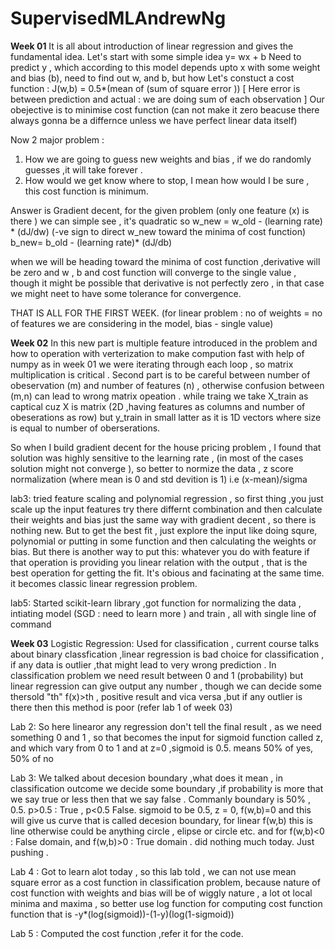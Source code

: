 # SupervisedMLAndrewNg
**Week 01** 
It is all about introduction of linear regression and gives the fundamental idea. Let's start with some simple idea
y= wx + b
Need to predict y , which according to this model depends upto x with some weight and bias (b), need to find out w, and b, but how 
Let's constuct a cost function :
J(w,b) = 0.5*(mean of (sum of square error )) [ Here error is between prediction and actual : we are doing sum of each observation ]
Our obejective is to minimise cost function (can not make it zero beacuse there always gonna be a differnce unless we have perfect linear data itself)

Now 2 major problem :
1. How we are going to guess new weights and bias , if we do randomly guesses ,it will take forever .
2. How would we get know where to stop, I mean how would I be sure , this cost function is minimum.

Answer is Gradient decent, for the given problem (only one feature (x) is there ) we can simple see , it's quadratic so 
w_new = w_old - (learning rate) * (dJ/dw) (-ve sign to direct w_new toward the minima of cost function)
b_new= b_old - (learning rate)* (dJ/db) 

when we will be heading toward the minima of cost function ,derivative will be zero and w , b and cost function will converge to the single value , though it might be possible that derivative is not perfectly zero , in that case we might neet to have some tolerance for convergence.

THAT IS ALL FOR THE FIRST WEEK. (for linear problem : no of weights = no of features we are considering in the model, bias - single value)

**Week 02**
In this new part is multiple feature introduced in the problem and how to operation with verterization to make compution fast with help of numpy as in week 01 we were iterating through each loop , so matrix multiplication is critical .
Second part is to be careful between number of obeservation (m) and number of features (n) , otherwise confusion between (m,n) can lead to wrong matrix opeation .
while traing we take X_train as captical cuz X is matrix (2D ,having features as columns and number of obeserations as row) but y_train in small latter as it is 1D vectors where size is equal to number of oberserations.

So when I build gradient decent for the house pricing problem , I found that solution was highly sensitive to the learning rate , (in most of the cases solution might not converge ), so better to normize the data  , z score normalization (where mean is 0 and std devition is  1) i.e (x-mean)/sigma

lab3: tried feature scaling and polynomial regression , so first thing ,you just scale up the input features try there differnt combination and then calculate their weights and bias just the same way with gradient decent , so there is nothing new. 
But to get the best fit , just explore the input like doing squre, polynomial or putting in some function and then calculating the weights or bias.
But there is another way to put this:
whatever you do with feature if that operation is providing you linear relation with the output , that is the best operation for getting the fit. It's obious and facinating at the same time. it becomes classic linear regression problem.

lab5: Started scikit-learn library ,got function for normalizing the data , intiating model (SGD : need to learn more ) and train , all with single line of command

**Week 03**
Logistic Regression:
Used for classification , current course talks about binary classfication ,linear regression is bad choice for classification , if any data is outlier ,that might lead to very wrong prediction . In classification problem we need result between 0 and 1 (probability) but linear regression can give output any number , though we can decide some thersold "th" f(x)>th , positive result and vica versa ,but if any outlier is there then this method is poor (refer lab 1 of week 03)

Lab 2: So here linearor any  regression don't tell the final result , as we need something 0 and 1 , so that becomes the input for sigmoid function called z, and which vary from 0 to 1 and at z=0 ,sigmoid is 0.5. means 50% of yes, 50% of no

Lab 3: We talked about decesion boundary ,what does it mean , in classification outcome we decide some boundary ,if probability is more that we say true or less then that we say false . Commanly boundary is 50% , 0.5. p>0.5 : True , p<0.5 False. sigmoid to be 0.5, z = 0, f(w,b)=0 and this will give us curve 
that is called decesion boundary, for linear f(w,b) this is line otherwise could be anything circle  , elipse or circle etc. and for f(w,b)<0 : False domain, and f(w,b)>0 : True domain .
did nothing much today. Just pushing .

Lab 4 : Got to learn alot today , so this lab told , we can not use mean square error as a cost function in classification problem, because nature of cost function with weights and bias will be of wiggly nature , a lot ot local minima and maxima , so better use log function for computing cost function function that is -y*(log(sigmoid))-(1-y)(log(1-sigmoid))

Lab 5 : Computed the cost function ,refer it for the code.

